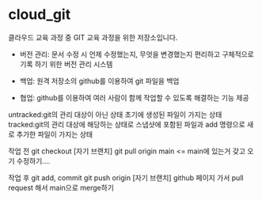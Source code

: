 # cloud_git
클라우드 교육 과정 중 GIT 교육 과정을 위한 저장소입니다.


 - 버전 관리: 문서 수정 시 언제 수정했는지, 무엇을 변경했는지 편리하고 구체적으로 기록   하기 위한 버전 관리 시스템

 - 백업: 원격 저장소의 github를 이용하여 git 파일을 백업

 - 협업: github를 이용하여 여러 사람이 함께 작업할 수 있도록 해결하는 기능 제공

untracked:git의 관리 대상이 아닌 상태 초기에 생성된 파일이 가지는 상태
tracked:git의 관리 대상에 해당하는 상태로 스냅샷에 포함된 파일과 add 명령으로
새로 추가한 파일이 가지는 상태

작업 전
git checkout [자기 브랜치]
git pull origin main <= main에 있는거 갖고 오기
수정하기....

작업 후
git add, commit
git push origin [자기 브랜치]
github 페이지 가서 pull request 해서 main으로 merge하기
